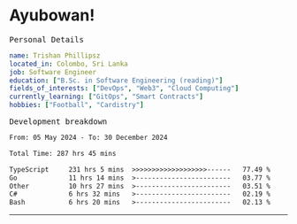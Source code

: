 # Ayubowan!

<samp>Personal Details</samp>

```yaml
name: Trishan Phillipsz
located_in: Colombo, Sri Lanka
job: Software Engineer
education: ["B.Sc. in Software Engineering (reading)"]
fields_of_interests: ["DevOps", "Web3", "Cloud Computing"]
currently_learning: ["GitOps", "Smart Contracts"]
hobbies: ["Football", "Cardistry"]
```

<samp>Development breakdown</samp>

<!--START_SECTION:waka-->

```txt
From: 05 May 2024 - To: 30 December 2024

Total Time: 287 hrs 45 mins

TypeScript     231 hrs 5 mins  >>>>>>>>>>>>>>>>>>>------   77.49 %
Go             11 hrs 14 mins  >------------------------   03.77 %
Other          10 hrs 27 mins  >------------------------   03.51 %
C#             6 hrs 32 mins   >------------------------   02.19 %
Bash           6 hrs 20 mins   >------------------------   02.13 %
```

<!--END_SECTION:waka-->

---
